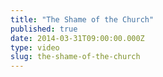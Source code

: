 ```yaml
---
title: "The Shame of the Church"
published: true
date: 2014-03-31T09:00:00.000Z
type: video
slug: the-shame-of-the-church
---
```

